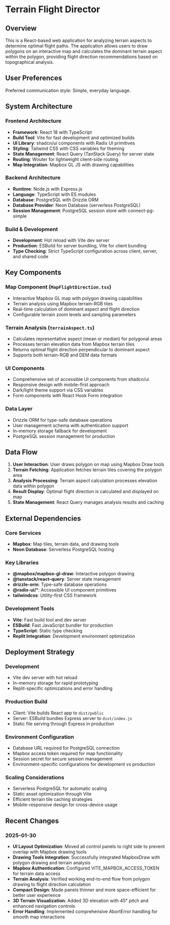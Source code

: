 # Terrain Flight Director

## Overview

This is a React-based web application for analyzing terrain aspects to determine optimal flight paths. The application allows users to draw polygons on an interactive map and calculates the dominant terrain aspect within the polygon, providing flight direction recommendations based on topographical analysis.

## User Preferences

Preferred communication style: Simple, everyday language.

## System Architecture

### Frontend Architecture
- **Framework**: React 18 with TypeScript
- **Build Tool**: Vite for fast development and optimized builds
- **UI Library**: shadcn/ui components with Radix UI primitives
- **Styling**: Tailwind CSS with CSS variables for theming
- **State Management**: React Query (TanStack Query) for server state
- **Routing**: Wouter for lightweight client-side routing
- **Map Integration**: Mapbox GL JS with drawing capabilities

### Backend Architecture
- **Runtime**: Node.js with Express.js
- **Language**: TypeScript with ES modules
- **Database**: PostgreSQL with Drizzle ORM
- **Database Provider**: Neon Database (serverless PostgreSQL)
- **Session Management**: PostgreSQL session store with connect-pg-simple

### Build & Development
- **Development**: Hot reload with Vite dev server
- **Production**: ESBuild for server bundling, Vite for client bundling
- **Type Checking**: Strict TypeScript configuration across client, server, and shared code

## Key Components

### Map Component (`MapFlightDirection.tsx`)
- Interactive Mapbox GL map with polygon drawing capabilities
- Terrain analysis using Mapbox terrain-RGB tiles
- Real-time calculation of dominant aspect and flight direction
- Configurable terrain zoom levels and sampling parameters

### Terrain Analysis (`terrainAspect.ts`)
- Calculates representative aspect (mean or median) for polygonal areas
- Processes terrain elevation data from Mapbox terrain tiles
- Returns optimal flight direction perpendicular to dominant aspect
- Supports both terrain-RGB and DEM data formats

### UI Components
- Comprehensive set of accessible UI components from shadcn/ui
- Responsive design with mobile-first approach
- Dark/light theme support via CSS variables
- Form components with React Hook Form integration

### Data Layer
- Drizzle ORM for type-safe database operations
- User management schema with authentication support
- In-memory storage fallback for development
- PostgreSQL session management for production

## Data Flow

1. **User Interaction**: User draws polygon on map using Mapbox Draw tools
2. **Terrain Fetching**: Application fetches terrain tiles covering the polygon area
3. **Analysis Processing**: Terrain aspect calculation processes elevation data within polygon
4. **Result Display**: Optimal flight direction is calculated and displayed on map
5. **State Management**: React Query manages analysis results and caching

## External Dependencies

### Core Services
- **Mapbox**: Map tiles, terrain data, and drawing tools
- **Neon Database**: Serverless PostgreSQL hosting

### Key Libraries
- **@mapbox/mapbox-gl-draw**: Interactive polygon drawing
- **@tanstack/react-query**: Server state management
- **drizzle-orm**: Type-safe database operations
- **@radix-ui/***: Accessible UI component primitives
- **tailwindcss**: Utility-first CSS framework

### Development Tools
- **Vite**: Fast build tool and dev server
- **ESBuild**: Fast JavaScript bundler for production
- **TypeScript**: Static type checking
- **Replit Integration**: Development environment optimization

## Deployment Strategy

### Development
- Vite dev server with hot reload
- In-memory storage for rapid prototyping
- Replit-specific optimizations and error handling

### Production Build
- Client: Vite builds React app to `dist/public`
- Server: ESBuild bundles Express server to `dist/index.js`
- Static file serving through Express in production

### Environment Configuration
- Database URL required for PostgreSQL connection
- Mapbox access token required for map functionality
- Session secret for secure session management
- Environment-specific configurations for development vs production

### Scaling Considerations
- Serverless PostgreSQL for automatic scaling
- Static asset optimization through Vite
- Efficient terrain tile caching strategies
- Mobile-responsive design for cross-device usage

## Recent Changes

### 2025-01-30
- **UI Layout Optimization**: Moved all control panels to right side to prevent overlap with Mapbox drawing tools
- **Drawing Tools Integration**: Successfully integrated MapboxDraw with polygon drawing and terrain analysis
- **Mapbox Authentication**: Configured VITE_MAPBOX_ACCESS_TOKEN for terrain data access
- **Terrain Analysis**: Verified working end-to-end flow from polygon drawing to flight direction calculation
- **Compact Design**: Made panels thinner and more space-efficient for better user experience
- **3D Terrain Visualization**: Added 3D elevation with 45° pitch and enhanced navigation controls
- **Error Handling**: Implemented comprehensive AbortError handling for smooth map interactions